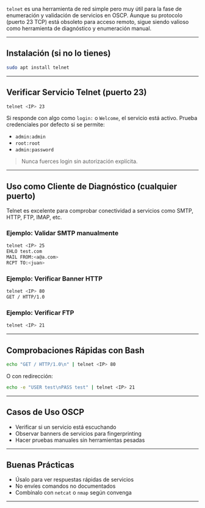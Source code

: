 `telnet` es una herramienta de red simple pero muy útil para la fase de enumeración y validación de servicios en OSCP. Aunque su protocolo (puerto 23 TCP) está obsoleto para acceso remoto, sigue siendo valioso como herramienta de diagnóstico y enumeración manual.

---

## Instalación (si no lo tienes)

```bash
sudo apt install telnet
```

---

## Verificar Servicio Telnet (puerto 23)

```bash
telnet <IP> 23
```

Si responde con algo como `login:` o `Welcome`, el servicio está activo. Prueba credenciales por defecto si se permite:
- `admin:admin`
- `root:root`
- `admin:password`

> Nunca fuerces login sin autorización explícita.

---

## Uso como Cliente de Diagnóstico (cualquier puerto)

Telnet es excelente para comprobar conectividad a servicios como SMTP, HTTP, FTP, IMAP, etc.

### Ejemplo: Validar SMTP manualmente
```bash
telnet <IP> 25
EHLO test.com
MAIL FROM:<a@a.com>
RCPT TO:<juan>
```

### Ejemplo: Verificar Banner HTTP
```bash
telnet <IP> 80
GET / HTTP/1.0

```

### Ejemplo: Verificar FTP
```bash
telnet <IP> 21
```

---

## Comprobaciones Rápidas con Bash

```bash
echo "GET / HTTP/1.0\n" | telnet <IP> 80
```

O con redirección:
```bash
echo -e "USER test\nPASS test" | telnet <IP> 21
```

---

## Casos de Uso OSCP

- Verificar si un servicio está escuchando
- Observar banners de servicios para fingerprinting
- Hacer pruebas manuales sin herramientas pesadas

---

## Buenas Prácticas

- Úsalo para ver respuestas rápidas de servicios
- No envíes comandos no documentados
- Combínalo con `netcat` o `nmap` según convenga

---
